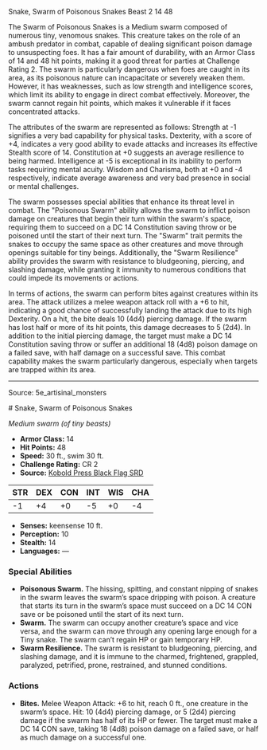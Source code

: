 <MonsterName/>Snake, Swarm of Poisonous Snakes</MonsterName>
<CreatureType/>Beast</CreatureType>
<CR/>2</CR>
<AC/>14</AC>
<HP/>48</HP>
<summary>The Swarm of Poisonous Snakes is a Medium swarm composed of numerous tiny, venomous snakes. This creature takes on the role of an ambush predator in combat, capable of dealing significant poison damage to unsuspecting foes. It has a fair amount of durability, with an Armor Class of 14 and 48 hit points, making it a good threat for parties at Challenge Rating 2. The swarm is particularly dangerous when foes are caught in its area, as its poisonous nature can incapacitate or severely weaken them. However, it has weaknesses, such as low strength and intelligence scores, which limit its ability to engage in direct combat effectively. Moreover, the swarm cannot regain hit points, which makes it vulnerable if it faces concentrated attacks.</summary>

<detail>

The attributes of the swarm are represented as follows: Strength at -1 signifies a very bad capability for physical tasks. Dexterity, with a score of +4, indicates a very good ability to evade attacks and increases its effective Stealth score of 14. Constitution at +0 suggests an average resilience to being harmed. Intelligence at -5 is exceptional in its inability to perform tasks requiring mental acuity. Wisdom and Charisma, both at +0 and -4 respectively, indicate average awareness and very bad presence in social or mental challenges.

The swarm possesses special abilities that enhance its threat level in combat. The "Poisonous Swarm" ability allows the swarm to inflict poison damage on creatures that begin their turn within the swarm's space, requiring them to succeed on a DC 14 Constitution saving throw or be poisoned until the start of their next turn. The "Swarm" trait permits the snakes to occupy the same space as other creatures and move through openings suitable for tiny beings. Additionally, the "Swarm Resilience" ability provides the swarm with resistance to bludgeoning, piercing, and slashing damage, while granting it immunity to numerous conditions that could impede its movements or actions.

In terms of actions, the swarm can perform bites against creatures within its area. The attack utilizes a melee weapon attack roll with a +6 to hit, indicating a good chance of successfully landing the attack due to its high Dexterity. On a hit, the bite deals 10 (4d4) piercing damage. If the swarm has lost half or more of its hit points, this damage decreases to 5 (2d4). In addition to the initial piercing damage, the target must make a DC 14 Constitution saving throw or suffer an additional 18 (4d8) poison damage on a failed save, with half damage on a successful save. This combat capability makes the swarm particularly dangerous, especially when targets are trapped within its area.</detail>



---

Source: 5e_artisinal_monsters

<statblock>
# Snake, Swarm of Poisonous Snakes

*Medium swarm (of tiny beasts)*

- **Armor Class:** 14
- **Hit Points:** 48
- **Speed:** 30 ft., swim 30 ft.
- **Challenge Rating:** CR 2
- **Source:** [Kobold Press Black Flag SRD](https://koboldpress.com/black-flag-roleplaying/)

| STR | DEX | CON | INT | WIS | CHA |
| --- | --- | --- | --- | --- | --- |
| -1 | +4 | +0 | -5 | +0 | -4 |

- **Senses:** keensense 10 ft.
- **Perception:** 10
- **Stealth:** 14
- **Languages:** —

### Special Abilities

- **Poisonous Swarm.** The hissing, spitting, and constant nipping of snakes in the swarm leaves the swarm’s space dripping with poison. A creature that starts its turn in the swarm’s space must succeed on a DC 14 CON save or be poisoned until the start of its next turn.
- **Swarm.** The swarm can occupy another creature’s space and vice versa, and the swarm can move through any opening large enough for a Tiny snake. The swarm can’t regain HP or gain temporary HP.
- **Swarm Resilience.** The swarm is resistant to bludgeoning, piercing, and slashing damage, and it is immune to the charmed, frightened, grappled, paralyzed, petrified, prone, restrained, and stunned conditions.

### Actions

- **Bites.** Melee Weapon Attack: +6 to hit, reach 0 ft., one creature in the swarm’s space. Hit: 10 (4d4) piercing damage, or 5 (2d4) piercing damage if the swarm has half of its HP or fewer. The target must make a DC 14 CON save, taking 18 (4d8) poison damage on a failed save, or half as much damage on a successful one.

</statblock>


